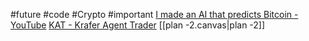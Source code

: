  #future #code #Crypto #important 
 [I made an AI that predicts Bitcoin - YouTube](https://youtu.be/0yNfaixWyf4?si=RJHyyOMHawj9GZsg)
 [KAT - Krafer Agent Trader](https://krafercrypto.com/kat-13)
 [[plan -2.canvas|plan -2]]
 